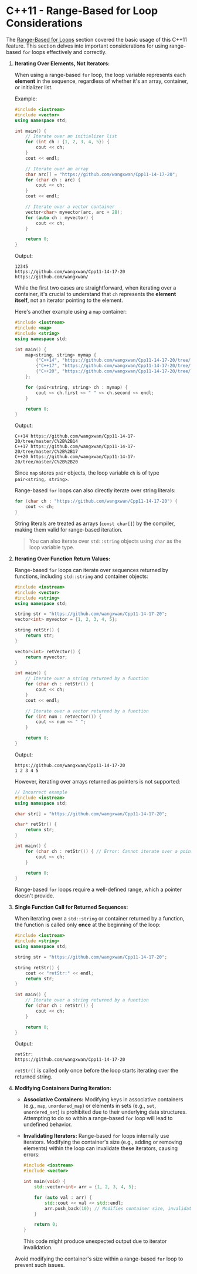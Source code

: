 # C++11 - Range-Based for Loop Considerations

The [Range-Based for Loops](forLoop.md) section covered the basic usage of this C++11 feature. This section delves into important considerations for using range-based `for` loops effectively and correctly.

1. **Iterating Over Elements, Not Iterators:**

   When using a range-based `for` loop, the loop variable represents each **element** in the sequence, regardless of whether it's an array, container, or initializer list.

   Example:

   ```c++
   #include <iostream>
   #include <vector>
   using namespace std;

   int main() {
       // Iterate over an initializer list
       for (int ch : {1, 2, 3, 4, 5}) {
           cout << ch;
       }
       cout << endl;

       // Iterate over an array
       char arc[] = "https://github.com/wangxwan/Cpp11-14-17-20";
       for (char ch : arc) {
           cout << ch;
       }
       cout << endl;

       // Iterate over a vector container
       vector<char> myvector(arc, arc + 28);
       for (auto ch : myvector) {
           cout << ch;
       }

       return 0;
   }
   ```

   Output:

   ```
   12345
   https://github.com/wangxwan/Cpp11-14-17-20
   https://github.com/wangxwan/
   ```

   While the first two cases are straightforward, when iterating over a container, it's crucial to understand that `ch` represents the **element itself**, not an iterator pointing to the element.

   Here's another example using a `map` container:

   ```c++
   #include <iostream>
   #include <map>
   #include <string>
   using namespace std;

   int main() {
       map<string, string> mymap {
           {"C++14", "https://github.com/wangxwan/Cpp11-14-17-20/tree/master/C%2B%2B14"},
           {"C++17", "https://github.com/wangxwan/Cpp11-14-17-20/tree/master/C%2B%2B17"},
           {"C++20", "https://github.com/wangxwan/Cpp11-14-17-20/tree/master/C%2B%2B20"}
       };

       for (pair<string, string> ch : mymap) {
           cout << ch.first << " " << ch.second << endl;
       }

       return 0;
   }
   ```

   Output:

   ```
   C++14 https://github.com/wangxwan/Cpp11-14-17-20/tree/master/C%2B%2B14
   C++17 https://github.com/wangxwan/Cpp11-14-17-20/tree/master/C%2B%2B17
   C++20 https://github.com/wangxwan/Cpp11-14-17-20/tree/master/C%2B%2B20
   ```

   Since `map` stores `pair` objects, the loop variable `ch` is of type `pair<string, string>`.

   Range-based `for` loops can also directly iterate over string literals:

   ```c++
   for (char ch : "https://github.com/wangxwan/Cpp11-14-17-20") {
       cout << ch;
   }
   ```

   String literals are treated as arrays (`const char[]`) by the compiler, making them valid for range-based iteration.

   > You can also iterate over `std::string` objects using `char` as the loop variable type.

2. **Iterating Over Function Return Values:**

   Range-based `for` loops can iterate over sequences returned by functions, including `std::string` and container objects:

   ```c++
   #include <iostream>
   #include <vector>
   #include <string>
   using namespace std;

   string str = "https://github.com/wangxwan/Cpp11-14-17-20";
   vector<int> myvector = {1, 2, 3, 4, 5};

   string retStr() {
       return str;
   }

   vector<int> retVector() {
       return myvector;
   }

   int main() {
       // Iterate over a string returned by a function
       for (char ch : retStr()) {
           cout << ch;
       }
       cout << endl;

       // Iterate over a vector returned by a function
       for (int num : retVector()) {
           cout << num << " ";
       }

       return 0;
   }
   ```

   Output:

   ```
   https://github.com/wangxwan/Cpp11-14-17-20
   1 2 3 4 5
   ```

   However, iterating over arrays returned as pointers is not supported:

   ```c++
   // Incorrect example
   #include <iostream>
   using namespace std;

   char str[] = "https://github.com/wangxwan/Cpp11-14-17-20";

   char* retStr() {
       return str;
   }

   int main() {
       for (char ch : retStr()) { // Error: Cannot iterate over a pointer
           cout << ch;
       }

       return 0;
   }
   ```

   Range-based `for` loops require a well-defined range, which a pointer doesn't provide.

3. **Single Function Call for Returned Sequences:**

   When iterating over a `std::string` or container returned by a function, the function is called only **once** at the beginning of the loop:

   ```c++
   #include <iostream>
   #include <string>
   using namespace std;

   string str = "https://github.com/wangxwan/Cpp11-14-17-20";

   string retStr() {
       cout << "retStr:" << endl;
       return str;
   }

   int main() {
       // Iterate over a string returned by a function
       for (char ch : retStr()) {
           cout << ch;
       }

       return 0;
   }
   ```

   Output:

   ```
   retStr:
   https://github.com/wangxwan/Cpp11-14-17-20
   ```

   `retStr()` is called only once before the loop starts iterating over the returned string.

4. **Modifying Containers During Iteration:**

   - **Associative Containers:** Modifying keys in associative containers (e.g., `map`, `unordered_map`) or elements in sets (e.g., `set`, `unordered_set`) is prohibited due to their underlying data structures. Attempting to do so within a range-based `for` loop will lead to undefined behavior.

   - **Invalidating Iterators:** Range-based `for` loops internally use iterators. Modifying the container's size (e.g., adding or removing elements) within the loop can invalidate these iterators, causing errors:

     ```c++
     #include <iostream>
     #include <vector>

     int main(void) {
         std::vector<int> arr = {1, 2, 3, 4, 5};

         for (auto val : arr) {
             std::cout << val << std::endl;
             arr.push_back(10); // Modifies container size, invalidating iterators
         }

         return 0;
     }
     ```

     This code might produce unexpected output due to iterator invalidation.

   Avoid modifying the container's size within a range-based `for` loop to prevent such issues.


